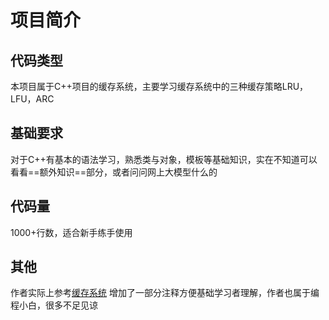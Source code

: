 # 项目简介
## 代码类型
本项目属于C++项目的缓存系统，主要学习缓存系统中的三种缓存策略LRU，LFU，ARC

## 基础要求
对于C++有基本的语法学习，熟悉类与对象，模板等基础知识，实在不知道可以看看==额外知识==部分，或者问问网上大模型什么的

## 代码量
1000+行数，适合新手练手使用

##  其他
作者实际上参考[缓存系统](https://github.com/youngyangyang04/KamaCache?tab=readme-ov-file)
增加了一部分注释方便基础学习者理解，作者也属于编程小白，很多不足见谅
